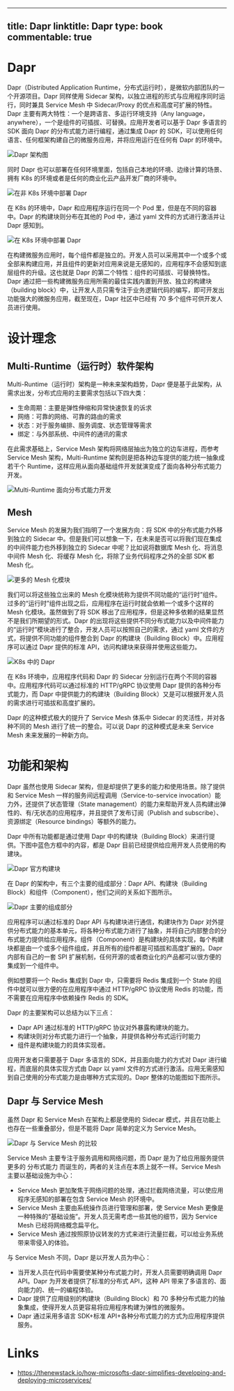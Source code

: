 
---
title: Dapr
linktitle: Dapr
type: book
commentable: true
---

# Dapr

Dapr（Distributed Application Runtime，分布式运行时），是微软内部团队的一个开源项目。Dapr 同样使用 Sidecar 架构，以独立进程的形式与应用程序同时运行，同时兼具 Service Mesh 中 Sidecar/Proxy 的优点和高度可扩展的特性。Dapr 主要有两大特性：一个是跨语言、多运行环境支持（Any language，anywhere），一个是组件的可插拔、可替换。应用开发者可以基于 Dapr 多语言的 SDK 面向 Dapr 的分布式能力进行编程，通过集成 Dapr 的 SDK，可以使用任何语言、任何框架构建自己的微服务应用，并将应用运行在任何有 Dapr 的环境中。

![Dapr 架构图](https://ngte-superbed.oss-cn-beijing.aliyuncs.com/superbed/2021/07/14/60eebb385132923bf85cb34f.png)

同时 Dapr 也可以部署在任何环境里面，包括自己本地的环境、边缘计算的场景、拥有 K8s 的环境或者是任何的商业化云产品开发厂商的环境中。

![在非 K8s 环境中部署 Dapr](https://ngte-superbed.oss-cn-beijing.aliyuncs.com/superbed/2021/07/14/60eebb5c5132923bf85d4a3e.jpg)

在 K8s 的环境中，Dapr 和应用程序运行在同一个 Pod 里，但是在不同的容器中。Dapr 的构建块则分布在其他的 Pod 中，通过 yaml 文件的方式进行激活并让 Dapr 感知到。

![在 K8s 环境中部署 Dapr](https://ngte-superbed.oss-cn-beijing.aliyuncs.com/superbed/2021/07/14/60eebb9b5132923bf85e47be.jpg)

在构建微服务应用时，每个组件都是独立的。开发人员可以采用其中一个或多个或全部来构建应用，并且组件的更新对应用来说是无感知的，应用程序不会感知到底层组件的升级。这也就是 Dapr 的第二个特性：组件的可插拔、可替换特性。Dapr 通过把一些构建微服务应用所需的最佳实践内置到开放、独立的构建块（building block）中，让开发人员只需专注于业务逻辑代码的编写，即可开发出功能强大的微服务应用，截至现在，Dapr 社区中已经有 70 多个组件可供开发人员进行使用。

# 设计理念

## Multi-Runtime（运行时）软件架构

Multi-Runtime（运行时）架构是一种未来架构趋势，Dapr 便是基于此架构，从需求出发，分布式应用的主要需求包括以下四大类：

- 生命周期：主要是弹性伸缩和异常快速恢复的诉求
- 网络：可靠的网络、可靠的路由的需求
- 状态：对于服务编排、服务调度、状态管理等需求
- 绑定：与外部系统、中间件的通讯的需求

在此需求基础上，Service Mesh 架构将网络层抽出为独立的边车进程，而参考 Service Mesh 架构，Multi-Runtime 架构则是把各种边车提供的能力统一抽象成若干个 Runtime，这样应用从面向基础组件开发就演变成了面向各种分布式能力开发。

![Multi-Runtime 面向分布式能力开发](https://ngte-superbed.oss-cn-beijing.aliyuncs.com/superbed/2021/07/14/60eeb87f5132923bf850f25c.jpg)

## Mesh

Service Mesh 的发展为我们指明了一个发展方向：将 SDK 中的分布式能力外移到独立的 Sidecar 中。但是我们可以想象一下，在未来是否可以将我们现在集成的中间件能力也外移到独立的 Sidecar 中呢？比如说将数据库 Mesh 化、将消息中间件 Mesh 化、将缓存 Mesh 化，将除了业务代码程序之外的全部 SDK 都 Mesh 化。

![更多的 Mesh 化模块](https://ngte-superbed.oss-cn-beijing.aliyuncs.com/superbed/2021/07/14/60eeb8fd5132923bf85326f3.jpg)

我们可以将这些独立出来的 Mesh 化模块统称为提供不同功能的“运行时”组件。过多的“运行时”组件出现之后，应用程序在运行时就会依赖一个或多个这样的 Mesh 化模块。虽然做到了将 SDK 移出了应用程序，但是这种多依赖的结果显然不是我们所期望的形式。Dapr 的出现将这些提供不同分布式能力以及中间件能力的“运行时”模块进行了整合，开发人员可以按照自己的需求，通过 yaml 文件的方式，将提供不同功能的组件整合到 Dapr 的构建块（Building Block）中。应用程序可以通过 Dapr 提供的标准 API，访问构建块来获得并使用这些能力。

![K8s 中的 Dapr](https://ngte-superbed.oss-cn-beijing.aliyuncs.com/superbed/2021/07/14/60eeb92d5132923bf853f5e6.jpg)

在 K8s 环境中，应用程序代码和 Dapr 的 Sidecar 分别运行在两个不同的容器中。应用程序代码可以通过标准的 HTTP/gRPC 协议使用 Dapr 提供的各种分布式能力，而 Dapr 中提供能力的构建块（Building Block）又是可以根据开发人员的需求进行可插拔和高度扩展的。

Dapr 的这种模式极大的提升了 Service Mesh 体系中 Sidecar 的灵活性，并对各种不同的 Mesh 进行了统一的整合。可以说 Dapr 的这种模式是未来 Service Mesh 未来发展的一种新方向。

# 功能和架构

Dapr 虽然也使用 Sidecar 架构，但是却提供了更多的能力和使用场景。除了提供和 Service Mesh 一样的服务间远程调用（Service-to-service invocation）能力外，还提供了状态管理（State management）的能力来帮助开发人员构建出弹性的、有/无状态的应用程序，并且提供了发布订阅（Publish and subscribe）、资源绑定（Resource bindings）等额外的能力。

Dapr 中所有功能都是通过使用 Dapr 中的构建块（Building Block）来进行提供。下图中蓝色方框中的内容，都是 Dapr 目前已经提供给应用开发人员使用的构建块。

![Dapr 官方构建块](https://ngte-superbed.oss-cn-beijing.aliyuncs.com/superbed/2021/07/14/60eeb9e65132923bf856f8e9.jpg)

在 Dapr 的架构中，有三个主要的组成部分：Dapr API、构建块（Building Block）和组件（Component），他们之间的关系如下图所示。

![Dapr 主要的组成部分](https://ngte-superbed.oss-cn-beijing.aliyuncs.com/superbed/2021/07/14/60eeba0b5132923bf8579843.jpg)

应用程序可以通过标准的 Dapr API 与构建块进行通信，构建块作为 Dapr 对外提供分布式能力的基本单元，将各种分布式能力进行了抽象，并将自己内部整合的分布式能力提供给应用程序。组件（Component）是构建块的具体实现，每个构建块都是由一个或多个组件组成，并且所有的组件都是可插拔和高度扩展的。Dapr 内部有自己的一套 SPI 扩展机制，任何开源的或者商业化的产品都可以很方便的集成到一个组件中。

例如想要将一个 Redis 集成到 Dapr 中，只需要将 Redis 集成到一个 State 的组件中就可以很方便的在应用程序中通过 HTTP/gRPC 协议使用 Redis 的功能，而不需要在应用程序中依赖操作 Redis 的 SDK。

Dapr 的主要架构可以总结为以下三点：

- Dapr API 通过标准的 HTTP/gRPC 协议对外暴露构建块的能力。
- 构建块则对分布式能力进行一个抽象，并提供各种分布式运行时能力
- 组件是构建块能力的具体实现者。

应用开发者只需要基于 Dapr 多语言的 SDK，并且面向能力的方式对 Dapr 进行编程，而底层的具体实现方式由 Dapr 以 yaml 文件的方式进行激活。应用无需感知到自己使用的分布式能力是由哪种方式实现的。Dapr 整体的功能图如下图所示。

## Dapr 与 Service Mesh

虽然 Dapr 和 Service Mesh 在架构上都是使用的 Sidecar 模式，并且在功能上也存在一些重叠部分，但是不能将 Dapr 简单的定义为 Service Mesh。

![Dapr 与 Service Mesh 的比较](https://ngte-superbed.oss-cn-beijing.aliyuncs.com/superbed/2021/07/14/60eebc505132923bf8614019.jpg)

Service Mesh 主要专注于服务调用和网络问题，而 Dapr 是为了给应用服务提供更多的 分布式能力 而诞生的，两者的关注点在本质上就不一样。Service Mesh 主要以基础设施为中心：

- Service Mesh 更加聚焦于网络问题的处理，通过拦截网络流量，可以使应用程序无感知的部署在包含 Service Mesh 的环境中。
- Service Mesh 主要由系统操作员进行管理和部署，使 Service Mesh 更像是一种特殊的“基础设施”。开发人员无需考虑一些其他的细节，因为 Service Mesh 已经将网络概念扁平化。
- Service Mesh 通过按照原协议转发的方式来进行流量拦截，可以给业务系统带来零侵入的体验。

与 Service Mesh 不同，Dapr 是以开发人员为中心：

- 当开发人员在代码中需要使某种分布式能力时，开发人员需要明确调用 Dapr API。Dapr 为开发者提供了标准的分布式 API，这种 API 带来了多语言的、面向能力的、统一的编程体验。
- Dapr 提供了应用级别的构建块（Building Block）和 70 多种分布式能力的抽象集成，使得开发人员更容易将应用程序构建为弹性的微服务。
- Dapr 通过采用多语言 SDK+标准 API+各种分布式能力的方式为应用程序提供服务。

# Links

- https://thenewstack.io/how-microsofts-dapr-simplifies-developing-and-deploying-microservices/

    